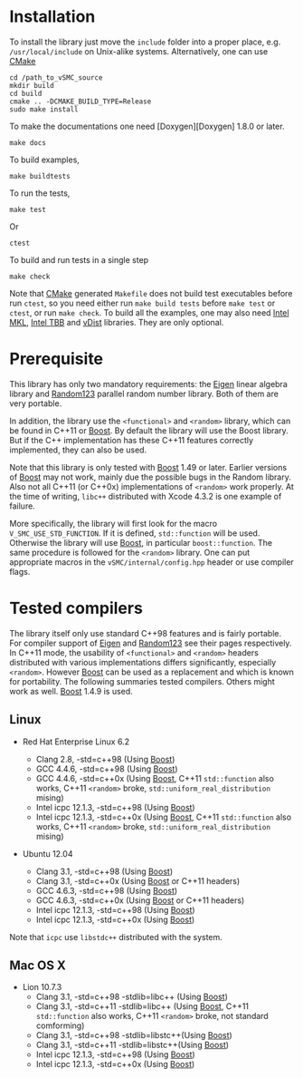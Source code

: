 [CMake]: http://www.cmake.org/
[Eigen]: http://eigen.tuxfamily.org/index.php
[Random123]: http://www.thesalmons.org/john/random123/releases/latest/docs/index.html
[Boost]: http://www.boost.org/
[MKL]: http://software.intel.com/en-us/articles/intel-mkl/
[TBB]: http://threadingbuildingblocks.org/
[vDist]: https://github.com/zhouyan/vDist


# Installation

To install the library just move the `include` folder into a proper place, e.g.
`/usr/local/include` on Unix-alike systems. Alternatively, one can use
[CMake][CMake]

    cd /path_to_vSMC_source 
    mkdir build
    cd build
    cmake .. -DCMAKE_BUILD_TYPE=Release
    sudo make install

To make the documentations one need [Doxygen][Doxygen] 1.8.0 or later.

    make docs

To build examples,

    make buildtests

To run the tests,

    make test

Or

    ctest

To build and run tests in a single step

    make check

Note that [CMake][CMake] generated `Makefile` does not build test executables
before run `ctest`, so you need either run `make build tests` before `make
test` or `ctest`, or run `make check`. To build all the examples, one may also
need [Intel MKL][MKL], [Intel TBB][TBB] and [vDist][vDist] libraries.  They
are only optional.

# Prerequisite 

This library has only two mandatory requirements: the [Eigen][Eigen]
linear algebra library and [Random123][Random123] parallel random number
library. Both of them are very portable.

In addition, the library use the `<functional>` and `<random>` library, which
can be found in C++11 or [Boost][Boost]. By default the library will use the
Boost library. But if the C++ implementation has these C++11 features
correctly implemented, they can also be used.

Note that this library is only tested with [Boost][Boost] 1.49 or later.
Earlier versions of [Boost][Boost] may not work, mainly due the possible bugs
in the Random library. Also not all C++11 (or C++0x) implementations of
`<random>` work properly. At the time of writing, `libc++` distributed with
Xcode 4.3.2 is one example of failure.

More specifically, the library will first look for the macro
`V_SMC_USE_STD_FUNCTION`. If it is defined, `std::function` will be used.
Otherwise the library will use [Boost][Boost], in particular
`boost::function`. The same procedure is followed for the `<random>` library.
One can put appropriate macros in the `vSMC/internal/config.hpp` header or use
compiler flags.

# Tested compilers

The library itself only use standard C++98 features and is fairly portable.
For compiler support of [Eigen][Eigen] and [Random123][Random123] see their
pages respectively. In C++11 mode, the usability of `<functional>` and
`<random>` headers distributed with various implementations differs
significantly, especially `<random>`. However [Boost][Boost] can be used as a
replacement and which is known for portability. The following summaries tested
compilers. Others might work as well. [Boost][Boost] 1.4.9 is used.

## Linux

- Red Hat Enterprise Linux 6.2
  * Clang 2.8, -std=c++98 (Using [Boost][Boost])
  * GCC 4.4.6, -std=c++98 (Using [Boost][Boost])
  * GCC 4.4.6, -std=c++0x (Using [Boost][Boost], C++11 `std::function` also works, C++11 `<random>` broke, `std::uniform_real_distribution` mising)
  * Intel icpc 12.1.3, -std=c++98 (Using [Boost][Boost])
  * Intel icpc 12.1.3, -std=c++0x (Using [Boost][Boost], C++11 `std::function` also works, C++11 `<random>` broke, `std::uniform_real_distribution` mising)

- Ubuntu 12.04
  * Clang 3.1, -std=c++98 (Using [Boost][Boost])
  * Clang 3.1, -std=c++0x (Using [Boost][Boost] or C++11 headers)
  * GCC 4.6.3, -std=c++98 (Using [Boost][Boost])
  * GCC 4.6.3, -std=c++0x (Using [Boost][Boost] or C++11 headers)
  * Intel icpc 12.1.3, -std=c++98 (Using [Boost][Boost])
  * Intel icpc 12.1.3, -std=c++0x (Using [Boost][Boost])

Note that `icpc` use `libstdc++` distributed with the system. 

## Mac OS X

- Lion 10.7.3
  * Clang 3.1, -std=c++98 -stdlib=libc++ (Using [Boost][Boost])
  * Clang 3.1, -std=c++11 -stdlib=libc++ (Using [Boost][Boost], C++11 `std::function` also works, C++11 `<random>` broke, not standard comforming)
  * Clang 3.1, -std=c++98 -stdlib=libstc++(Using [Boost][Boost])
  * Clang 3.1, -std=c++11 -stdlib=libstc++(Using [Boost][Boost])
  * Intel icpc 12.1.3, -std=c++98 (Using [Boost][Boost])
  * Intel icpc 12.1.3, -std=c++0x (Using [Boost][Boost])
